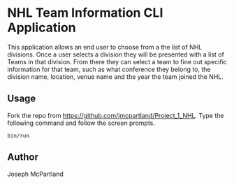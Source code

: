 # NHL Team Information CLI Application

This application allows an end user to choose from a the list of NHL divisions. Once a user selects a division they will be presented with a list of Teams in that division. From there they can select a team to fine out specific information for that team, such as what conference they belong to, the division name, location, venue name and the year the team joined the NHL.

## Usage
Fork the repo from https://github.com/jmcpartland/Project_1_NHL. Type the following command and follow the screen prompts.

```
bin/run
```

## Author
Joseph McPartland

